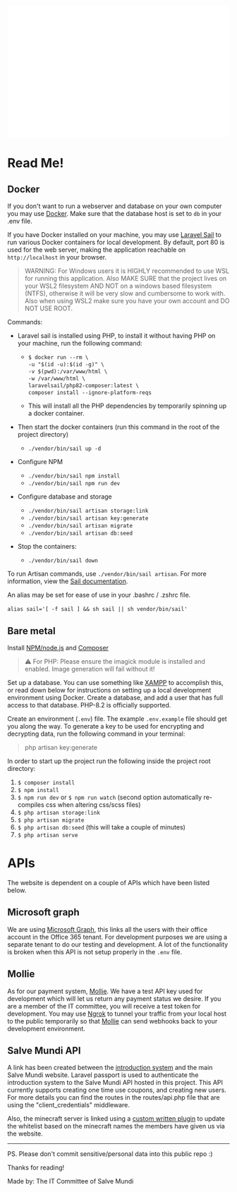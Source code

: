 
![alt text](/public/images/logo_old.svg)

# Read Me!

## Docker

If you don't want to run a webserver and database on your own computer you may use [Docker](https://docs.docker.com/get-docker/). Make sure that the database host is set to `db` in your .env file.

If you have Docker installed on your machine, you may use [Laravel Sail](https://laravel.com/docs/10.x/sail) to run various Docker containers for local
development. By default, port 80 is used for the web server, making the application reachable on `http://localhost` in your browser.

> WARNING: For Windows users it is HIGHLY recommended to use WSL for running this application. Also MAKE SURE that the project lives on your WSL2 filesystem AND NOT on a windows based filesystem (NTFS), otherwise it will be very slow and cumbersome to work with.
> Also when using WSL2 make sure you have your own account and DO NOT USE ROOT.

Commands:
- Laravel sail is installed using PHP, to install it without having PHP on your machine, run the following command:
  - ```
    $ docker run --rm \
    -u "$(id -u):$(id -g)" \
    -v $(pwd):/var/www/html \
    -w /var/www/html \
    laravelsail/php82-composer:latest \
    composer install --ignore-platform-reqs
    ```
  - This will install all the PHP dependencies by temporarily spinning up a docker container.


- Then start the docker containers (run this command in the root of the project directory)
  - `./vendor/bin/sail up -d`

- Configure NPM
  - `./vendor/bin/sail npm install`
  - `./vendor/bin/sail npm run dev`

- Configure database and storage
  - `./vendor/bin/sail artisan storage:link`
  - `./vendor/bin/sail artisan key:generate`
  - `./vendor/bin/sail artisan migrate`
  - `./vendor/bin/sail artisan db:seed`

- Stop the containers:
  - `./vendor/bin/sail down`

To run Artisan commands, use `./vendor/bin/sail artisan`. For more information, view
the [Sail documentation](https://laravel.com/docs/8.x/sail#executing-sail-commands).

An alias may be set for ease of use in  your .bashrc / .zshrc file.

`alias sail='[ -f sail ] && sh sail || sh vendor/bin/sail'`

## Bare metal

Install [NPM/node.js](https://nodejs.org/en/) and [Composer](https://getcomposer.org/download/)

> ⚠ For PHP: Please ensure the imagick module is installed and enabled. Image generation will fail without it!

Set up a database. You can use something like [XAMPP](https://www.apachefriends.org/index.html) to accomplish this, or read down below for
instructions on setting up a local development environment using Docker. Create a database, and add a user that has full access to that database.
PHP-8.2 is officially supported.

Create an environment (`.env`) file. The example `.env.example` file should get you along the way. To generate a key to be used for encrypting and
decrypting data, run the following command in your terminal:
> php artisan key:generate

In order to start up the project run the following inside the project root directory:

1. `$ composer install`
2. `$ npm install`
3. `$ npm run dev` or `$ npm run watch` (second option automatically re-compiles css when altering css/scss files)
4. `$ php artisan storage:link`
5. `$ php artisan migrate`
6. `$ php artisan db:seed` (this will take a couple of minutes)
7. `$ php artisan serve`

# APIs

The website is dependent on a couple of APIs which have been listed below.

## Microsoft graph

We are using [Microsoft Graph](https://docs.microsoft.com/en-us/graph/), this links all the users with their office account in the Office 365 tenant. For development purposes we are using a separate tenant to do our testing and development. A lot of the functionality is broken when this API is not setup properly in the `.env` file.

## Mollie

As for our payment system, [Mollie](https://mollie.com). We have a test API key used for development which will let us return any payment status we desire. If you are a member of the IT committee, you will receive a test token for development. You may use [Ngrok](https://ngrok.com/) to tunnel your traffic from your local host to the public temporarily so that [Mollie](https://mollie.com) can send webhooks back to your development environment.

## Salve Mundi API

A link has been created between the [introduction system](https://github.com/salvemundi/intro-application) and the main Salve Mundi website. Laravel passport is used to authenticate the introduction system to the Salve Mundi API hosted in this project. This API currently supports creating one time use coupons, and creating new users. For more details you can find the routes in the routes/api.php file that are using the "client_credentials" middleware.

Also, the minecraft server is linked using a [custom written plugin](https://github.com/salvemundi/whitelist-plugin) to update the whitelist based on the minecraft names the members have given us via the website.

---

PS. Please don't commit sensitive/personal data into this public repo :)

Thanks for reading!

Made by: The IT Committee of Salve Mundi
